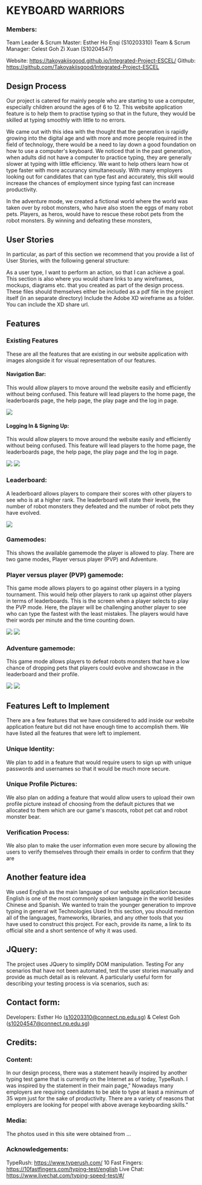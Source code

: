 # **KEYBOARD WARRIORS**

### Members:
Team Leader & Scrum Master: Esther Ho Enqi (S10203310) 
Team  & Scrum Manager: Celest Goh Zi Xuan (S10204547)

Website: https://takoyakiisgood.github.io/Integrated-Project-ESCEL/
Github: https://github.com/Takoyakiisgood/Integrated-Project-ESCEL
## **Design Process**
Our project is catered for mainly people who are starting to use a computer, especially children around the ages of 6 to 12. This website application feature is to help them to practise typing so that in the future, they would be skilled at typing smoothly with little to no errors.

We came out with this idea with the thought that the generation is rapidly growing into the digital age and with more and more people required in the field of technology, there would be a need to lay down a good foundation on how to use a computer's keyboard. We noticed that in the past generation, when adults did not have a computer to practice typing, they are generally slower at typing with little efficiency. We want to help others learn how ot type faster with more accurancy simultaneously. With many employers looking out for candidates that can type fast and accurately, this skill would increase the chances of employment since typing fast can increase productivity. 

In the adventure mode, we created a fictional world where the world was taken over by robot monsters, who have also stoen the eggs of many robot pets. Players, as heros, would have to rescue these robot pets from the robot monsters. By winning and defeating these monsters,

## **User Stories**
In particular, as part of this section we recommend that you provide a list of User Stories, with the following general structure:

As a user type, I want to perform an action, so that I can achieve a goal.
This section is also where you would share links to any wireframes, mockups, diagrams etc. that you created as part of the design process. These files should themselves either be included as a pdf file in the project itself (in an separate directory) Include the Adobe XD wireframe as a folder. You can include the XD share url.

## **Features**
### **Existing Features**
These are all the features that are existing in our website application with images alongside it for visual representation of our features.
#### Navigation Bar:
This would allow players to move around the website easily and efficiently without being confused. This feature will lead players to the home page, the leaderboards page, the help page, the play page and the log in page.

<img src="./images/nav-bar.png">

#### Logging In & Signing Up:
This would allow players to move around the website easily and efficiently without being confused. This feature will lead players to the home page, the leaderboards page, the help page, the play page and the log in page.

<img src="./images/login-block.png">
<img src="./images/login-block.png">

### Leaderboard:
A leaderboard allows players to compare their scores with other players to see who is at a higher rank. The leaderboard will state their levels, the number of robot monsters they defeated and the number of robot pets they have evolved.

<img src="./images/leaderboard.png" id="readme-big">

### Gamemodes:
This shows the available gamemode the player is allowed to play. There are two game modes, Player versus player (PVP) and Adventure. 

### Player versus player (PVP) gamemode:
This game mode allows players to go against other players in a typing tournament. This would help other players to rank up against other players in terms of leaderboards. This is the screen when a player selects to play the PVP mode. Here, the player will be challenging another player to see who can type the fastest with the least mistakes. The players would have their words per minute and the time counting down.

<img src="./images/pvp-block.png" id="readme-big">
<img src="./images/pvp-play.png" id="readme-big">

### Adventure gamemode:
This game mode allows players to defeat robots monsters that have a low chance of dropping pets that players could evolve and showcase in the leaderboard and their profile. 

<img src="./images/adventure-block.png" id="readme-big">
<img src="./images/adv-play.png" id="readme-big">



## **Features Left to Implement**

There are a few features that we have considered to add inside our website application feature but did not have enough time to accomplish them. We have listed all the features that were left to implement.

### Unique Identity:
We plan to add in a feature that would require users to sign up with unique passwords and usernames so that it would be much more secure.

### Unique Profile Pictures: 
We also plan on adding a feature that would allow users to upload their own profile picture instead of choosing from the default pictures that we allocated to them which are our game's mascots, robot pet cat and robot monster bear.

### Verification Process: 
We also plan to make the user information even more secure by allowing the users to verify themselves through their emails in order to confirm that they are 

## **Another feature idea**

We used English as the main language of our website application because English is one of the most commonly spoken language in the world besides Chinese and Spanish. We wanted to train the younger generation to improve typing in general wit 
Technologies Used
In this section, you should mention all of the languages, frameworks, libraries, and any other tools that you have used to construct this project. For each, provide its name, a link to its official site and a short sentence of why it was used.

## JQuery:
The project uses JQuery to simplify DOM manipulation.
Testing
For any scenarios that have not been automated, test the user stories manually and provide as much detail as is relevant. A particularly useful form for describing your testing process is via scenarios, such as:

## Contact form:
Developers: Esther Ho (s10203310@connect.np.edu.sg) & Celest Goh (s10204547@connect.np.edu.sg)


## Credits:
### Content:
In our design process, there was a statement heavily inspired by another typing test game that is currently on the Internet as of today, TypeRush. I was inspired by the statement in their main page," Nowadays many employers are requiring candidates to be able to type at least a minimum of 35 wpm just for the sake of productivity. There are a variety of reasons that employers are looking for peopel with above average keyboarding skills." 



### Media:
The photos used in this site were obtained from ...

### Acknowledgements: 
TypeRush: https://www.typerush.com/
10 Fast Fingers: https://10fastfingers.com/typing-test/english
Live Chat: https://www.livechat.com/typing-speed-test/#/